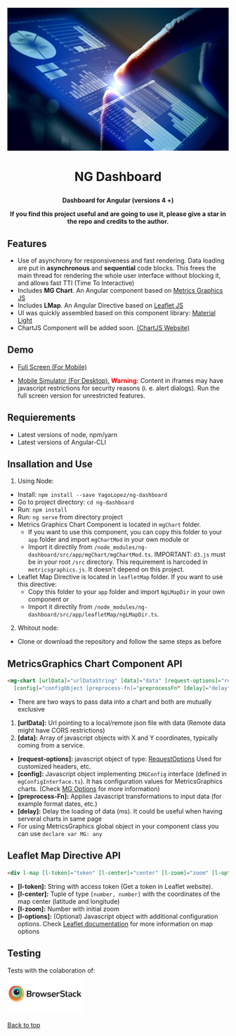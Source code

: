 <p align="center"><img src="src/assets/img/about9.jpg" style="width: 580px; height: 325px"></p>

<h1><p align="center">NG Dashboard</p></h1>
<b><p align="center">Dashboard for Angular (versions 4 +)</p></b>

<p align="center">
<b>If you find this project useful and are going to use it, please give a star in the repo and credits to the author.</b>
</p>

## Features

- Use of asynchrony for responsiveness and fast rendering. Data loading are put 
  in **asynchronous** and **sequential** code blocks. This frees the main thread for rendering the whole
  user interface without blocking it, and allows fast TTI (Time To Interactive)
- Includes **MG Chart**. An Angular component based on <a href="http://metricsgraphicsjs.org" target="_blank">Metrics Graphics JS</a>
- Includes **LMap**. An Angular Directive based on <a href="http://leafletjs.com" target="_blank">Leaflet JS</a>
- UI was quickly assembled based on this component library: <a href="https://github.com/YagoLopez/material-light" target="_blank">Material Light</a>
- ChartJS Component will be added soon. <a href="http://www.chartjs.org/" target="_blank">(ChartJS Website)</a>

## Demo

- <a href="https://yagolopez.github.io/ng-dashboard/dist" target="_blank">Full Screen (For Mobile)</a>

- <a href="http://mobt.me/ZPt4" target="_blank">Mobile Simulator (For Desktop).</a>
<b style="color: red"> Warning:</b> Content in iframes may have javascript restrictions for
security reasons (i. e. alert dialogs). Run the full screen version for unrestricted features.


## Requierements

- Latest versions of node, npm/yarn
- Latest versions of Angular-CLI

## Insallation and Use

1. Using Node:
- Install: `npm install --save YagoLopez/ng-dashboard`
- Go to project directory: `cd ng-dashboard`
- Run: `npm install`
- Run: `ng serve` from directory project
- Metrics Graphics Chart Component is located in `mgChart` folder.
  - If you want to use this component, you can copy this folder to your `app` folder and import `mgChartMod` 
  in your own module or 
  - Import it directily from `/node_modules/ng-dashboard/src/app/mgChart/mgChartMod.ts`. 
  IMPORTANT: `d3.js` must be in your root `/src` directory. This requirement is harcoded in `metricsgraphics.js`. 
  It doesn't depend on this project.
- Leaflet Map Directive is located in `leafletMap` folder. If you want to use this directive:
  - Copy this folder to your `app` folder and import `NgLMapDir` in your own component or 
  - Import it directily from `/node_modules/ng-dashboard/src/app/leafletMap/ngLMapDir.ts`.

2. Whitout node:
- Clone or download the repository and follow the same steps as before

## MetricsGraphics Chart Component API

```html
<mg-chart [urlData]="urlDataString" [data]="data" [request-options]="requestOptions" 
  [config]="configObject [preprocess-fn]="preprocessFn" [delay]="delay"></mg-chart>
```

- There are two ways to pass data into a chart and both are mutually exclusive
1. <b>[urlData]:</b> Url pointing to a local/remote json file with data (Remote data might have CORS restrictions)
2. <b>[data]:</b> Array of javascript objects with X and Y coordinates, typically coming from a service.
- <b>[request-options]:</b> javascript object of type: 
  <a href="https://angular.io/api/http/RequestOptions" target="_blank">RequestOptions</a> Used for customized headers, etc.
- <b>[config]:</b> Javascript object implementing `IMGConfig` interface (defined in `mgConfigInterface.ts`). 
  It has configuration values for MetricsGraphics charts. 
  (Check <a href="https://github.com/mozilla/metrics-graphics/wiki/List-of-Options" target="_blank">MG Options</a> for more information)
- <b>[preprocess-Fn]:</b> Applies Javascript transformations to input data (for example format dates, etc.)
- <b>[delay]:</b> Delay the loading of data (ms). It could be useful when having serveral charts in same page
- For using MetricsGraphics global object in your component class you can use `declare var MG: any`

## Leaflet Map Directive API

```html
<div l-map [l-token]="token" [l-center]="center" [l-zoom]="zoom" [l-options]="options"></div>
```

- <b>[l-token]:</b> String with access token (Get a token in Leaflet website).
- <b>[l-center]:</b> Tuple of type `[number, number]` with the coordinates of the map center (latitude and longitude)
- <b>[l-zoom]:</b> Number with initial zoom
- <b>[l-options]:</b> (Optional) Javascript object with additional configuration options. Check 
<a href="http://leafletjs.com/reference-1.0.3.html" target="_blank">Leaflet documentation</a> 
for more information on map options

## Testing

<div>Tests with the colaboration of:</div>
<a href="https://www.browserstack.com/" target="_blank"><img src="browserstack-logo.png" height="90px"></a>

<a href="#">Back to top</a>
